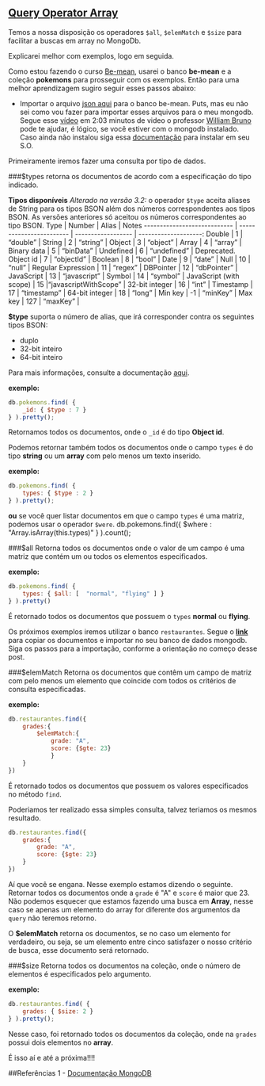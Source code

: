 ## [Query Operator Array](https://docs.mongodb.org/manual/reference/operator/query-array/)

Temos a nossa disposição os operadores `$all`, `$elemMatch` e `$size` para facilitar a buscas em array no MongoDb.

Explicarei melhor com exemplos, logo em seguida.

Como estou fazendo o curso [Be-mean](https://www.youtube.com/watch?v=leYxsEAL_yY), usarei o banco **be-mean** e a coleção **pokemons** para prosseguir com os exemplos. Então para uma melhor aprendizagem sugiro seguir esses passos abaixo:

- Importar o arquivo [json aqui](https://github.com/Webschool-io/MongoDb-ebook/blob/master/src/data/pokemons.json) para o banco be-mean. Puts, mas eu não sei como vou fazer para importar esses arquivos para o meu mongodb. Segue esse [vídeo](https://www.youtube.com/watch?v=1eHc8reT_Vk) em 2:03 minutos de video o professor [William Bruno]( https://github.com/wbruno ) pode te ajudar, é lógico, se você estiver com o mongodb instalado. Caso ainda não instalou siga essa [documentação](https://docs.mongodb.org/manual/tutorial/install-mongodb-on-ubuntu/) para instalar em seu S.O.

Primeiramente iremos fazer uma consulta por tipo de dados.

###$types
retorna os documentos de acordo com a especificação do tipo indicado.


**Tipos disponíveis**
*Alterado na versão 3.2:* o operador `$type` aceita aliases de String para os tipos BSON além dos números correspondentes aos tipos BSON. As versões anteriores só aceitou os números correspondentes ao tipo BSON.
Type                              |        Number            |        Alias            |        Notes
----------------------------    |   ------------------------ |   ------------------   |   --------------------:
Double                          |            1                   |       “double”       |
String                            |            2                   |        “string”        |
Object                           |            3                   |        “object”       |
Array                             |            4                   |        “array”        |
Binary data                   |             5                  |         “binData”    |
Undefined                     |             6                  |       “undefined”  |      Deprecated.
Object id                       |             7                  |         “objectId”    |
Boolean                        |             8                  |          “bool”         |
Date                             |             9                  |          “date”         |
Null                               |            10                 |          “null”          |
Regular Expression       |            11                 |          “regex”      |
DBPointer                     |             12                |         “dbPointer” |
JavaScript                     |             13                |        “javascript”  |
Symbol                         |             14                |        “symbol”       |
JavaScript (with scope) |             15               |“javascriptWithScope”  |
32-bit integer               |             16                |           “int”           |
Timestamp                   |             17                |      “timestamp”  |
64-bit integer               |             18                |          “long”         |
Min key                        |              -1                |         “minKey”     |
Max key                       |            127               |         “maxKey”    |

**$type** suporta o número de alias, que irá corresponder contra os seguintes tipos BSON:

- duplo
- 32-bit inteiro
- 64-bit inteiro

Para mais informações, consulte a documentação [aqui](https://docs.mongodb.org/manual/reference/operator/query/type/).

**exemplo:**
```js
db.pokemons.find( {
	_id: { $type : 7 }
} ).pretty();
```
Retornamos todos os documentos, onde o `_id` é do tipo **Object id**.

Podemos retornar também todos os documentos onde o campo `types` é do tipo **string** ou um **array** com pelo menos um texto inserido.

**exemplo:**
```js
db.pokemons.find( {
	types: { $type : 2 }
} ).pretty();
```

**ou** se você quer listar documentos em que o campo `types` é uma matriz, podemos usar o operador `$were`.
db.pokemons.find({
	$where : "Array.isArray(this.types)"
} ).count();


###$all
Retorna todos os documentos onde o valor de um campo é uma matriz que contém um ou todos os elementos especificados.

**exemplo:**
```js
db.pokemons.find( {
	types: { $all: [  "normal", "flying" ] }
} ).pretty()
```
É retornado todos os documentos que possuem o `types` **normal** ou **flying**.


Os próximos exemplos iremos utilizar o banco `restaurantes`. Segue o **[link](https://raw.githubusercontent.com/Webschool-io/MongoDb-ebook/master/src/data/restaurantes.json)** para copiar os documentos e importar no seu banco de dados mongodb. Siga os passos para a importação, conforme a orientação no começo desse post.

###$elemMatch
Retorna os documentos que contêm um campo de matriz com pelo menos um elemento que coincide com todos os critérios de consulta especificadas.

**exemplo:**
```js
db.restaurantes.find({
	grades:{
		$elemMatch:{
			grade: "A",
			score: {$gte: 23}
			}
	}
})
```
É retornado todos os documentos que possuem os valores especificados no método `find`.

Poderiamos ter realizado essa simples consulta, talvez teriamos os mesmos resultado.
```js
db.restaurantes.find({
	grades:{
		grade: "A",
		score: {$gte: 23}
	}
})
```
Aí que você se engana. Nesse exemplo estamos dizendo o seguinte. Retornar todos os documentos onde a `grade` é "A" e `score` é maior que 23.
Não podemos esquecer que estamos fazendo uma busca em **Array**, nesse caso se apenas um elemento do array for diferente dos argumentos da `query` não teremos retorno.

O **$elemMatch** retorna os documentos, se no caso um elemento for verdadeiro, ou seja, se um elemento entre cinco satisfazer o nosso critério de busca, esse documento será retornado.


###$size
Retorna todos os documentos na coleção, onde o número de elementos é especificados pelo argumento.

**exemplo:**
```js
db.restaurantes.find( {
	grades: { $size: 2 }
} ).pretty();
```
Nesse caso, foi retornado todos os documentos da coleção, onde na `grades` possui dois elementos no **array**.

É isso aí e até a próxima!!!!

##Referências
1 - [Documentação MongoDB](https://docs.mongodb.org/manual/reference/operator/query-array/)












